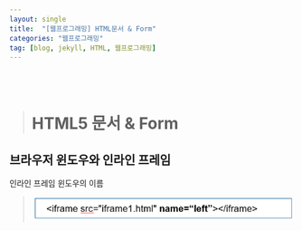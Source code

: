 ```yaml
---
layout: single
title:  "[웹프로그래밍] HTML문서 & Form"
categories: "웹프로그래밍"
tag: [blog, jekyll, HTML, 웹프로그래밍]
---
```

<br><br>


> # HTML5 문서 & Form

## 브라우저 윈도우와 인라인 프레임

인라인 프레임 윈도우의 이름

>![](/images/webp/11.png)
